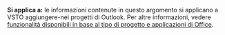   **Si applica a:** le informazioni contenute in questo argomento si applicano a VSTO aggiungere\-nei progetti di Outlook. Per altre informazioni, vedere [funzionalità disponibili in base al tipo di progetto e applicazioni di Office](../../vsto/features-available-by-office-application-and-project-type.md).

  